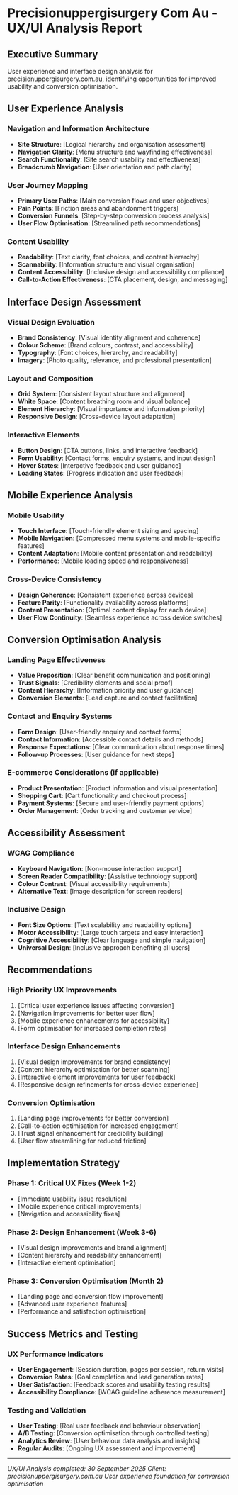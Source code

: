 # Precisionuppergisurgery Com Au - UX/UI Analysis Report

## Executive Summary
User experience and interface design analysis for precisionuppergisurgery.com.au, identifying opportunities for improved usability and conversion optimisation.

## User Experience Analysis

### Navigation and Information Architecture
- **Site Structure**: [Logical hierarchy and organisation assessment]
- **Navigation Clarity**: [Menu structure and wayfinding effectiveness]
- **Search Functionality**: [Site search usability and effectiveness]
- **Breadcrumb Navigation**: [User orientation and path clarity]

### User Journey Mapping
- **Primary User Paths**: [Main conversion flows and user objectives]
- **Pain Points**: [Friction areas and abandonment triggers]
- **Conversion Funnels**: [Step-by-step conversion process analysis]
- **User Flow Optimisation**: [Streamlined path recommendations]

### Content Usability
- **Readability**: [Text clarity, font choices, and content hierarchy]
- **Scannability**: [Information structure and visual organisation]
- **Content Accessibility**: [Inclusive design and accessibility compliance]
- **Call-to-Action Effectiveness**: [CTA placement, design, and messaging]

## Interface Design Assessment

### Visual Design Evaluation
- **Brand Consistency**: [Visual identity alignment and coherence]
- **Colour Scheme**: [Brand colours, contrast, and accessibility]
- **Typography**: [Font choices, hierarchy, and readability]
- **Imagery**: [Photo quality, relevance, and professional presentation]

### Layout and Composition
- **Grid System**: [Consistent layout structure and alignment]
- **White Space**: [Content breathing room and visual balance]
- **Element Hierarchy**: [Visual importance and information priority]
- **Responsive Design**: [Cross-device layout adaptation]

### Interactive Elements
- **Button Design**: [CTA buttons, links, and interactive feedback]
- **Form Usability**: [Contact forms, enquiry systems, and input design]
- **Hover States**: [Interactive feedback and user guidance]
- **Loading States**: [Progress indication and user feedback]

## Mobile Experience Analysis

### Mobile Usability
- **Touch Interface**: [Touch-friendly element sizing and spacing]
- **Mobile Navigation**: [Compressed menu systems and mobile-specific features]
- **Content Adaptation**: [Mobile content presentation and readability]
- **Performance**: [Mobile loading speed and responsiveness]

### Cross-Device Consistency
- **Design Coherence**: [Consistent experience across devices]
- **Feature Parity**: [Functionality availability across platforms]
- **Content Presentation**: [Optimal content display for each device]
- **User Flow Continuity**: [Seamless experience across device switches]

## Conversion Optimisation Analysis

### Landing Page Effectiveness
- **Value Proposition**: [Clear benefit communication and positioning]
- **Trust Signals**: [Credibility elements and social proof]
- **Content Hierarchy**: [Information priority and user guidance]
- **Conversion Elements**: [Lead capture and contact facilitation]

### Contact and Enquiry Systems
- **Form Design**: [User-friendly enquiry and contact forms]
- **Contact Information**: [Accessible contact details and methods]
- **Response Expectations**: [Clear communication about response times]
- **Follow-up Processes**: [User guidance for next steps]

### E-commerce Considerations (if applicable)
- **Product Presentation**: [Product information and visual presentation]
- **Shopping Cart**: [Cart functionality and checkout process]
- **Payment Systems**: [Secure and user-friendly payment options]
- **Order Management**: [Order tracking and customer service]

## Accessibility Assessment

### WCAG Compliance
- **Keyboard Navigation**: [Non-mouse interaction support]
- **Screen Reader Compatibility**: [Assistive technology support]
- **Colour Contrast**: [Visual accessibility requirements]
- **Alternative Text**: [Image description for screen readers]

### Inclusive Design
- **Font Size Options**: [Text scalability and readability options]
- **Motor Accessibility**: [Large touch targets and easy interaction]
- **Cognitive Accessibility**: [Clear language and simple navigation]
- **Universal Design**: [Inclusive approach benefiting all users]

## Recommendations

### High Priority UX Improvements
1. [Critical user experience issues affecting conversion]
2. [Navigation improvements for better user flow]
3. [Mobile experience enhancements for accessibility]
4. [Form optimisation for increased completion rates]

### Interface Design Enhancements
1. [Visual design improvements for brand consistency]
2. [Content hierarchy optimisation for better scanning]
3. [Interactive element improvements for user feedback]
4. [Responsive design refinements for cross-device experience]

### Conversion Optimisation
1. [Landing page improvements for better conversion]
2. [Call-to-action optimisation for increased engagement]
3. [Trust signal enhancement for credibility building]
4. [User flow streamlining for reduced friction]

## Implementation Strategy

### Phase 1: Critical UX Fixes (Week 1-2)
- [Immediate usability issue resolution]
- [Mobile experience critical improvements]
- [Navigation and accessibility fixes]

### Phase 2: Design Enhancement (Week 3-6)
- [Visual design improvements and brand alignment]
- [Content hierarchy and readability enhancement]
- [Interactive element optimisation]

### Phase 3: Conversion Optimisation (Month 2)
- [Landing page and conversion flow improvement]
- [Advanced user experience features]
- [Performance and satisfaction optimisation]

## Success Metrics and Testing

### UX Performance Indicators
- **User Engagement**: [Session duration, pages per session, return visits]
- **Conversion Rates**: [Goal completion and lead generation rates]
- **User Satisfaction**: [Feedback scores and usability testing results]
- **Accessibility Compliance**: [WCAG guideline adherence measurement]

### Testing and Validation
- **User Testing**: [Real user feedback and behaviour observation]
- **A/B Testing**: [Conversion optimisation through controlled testing]
- **Analytics Review**: [User behaviour data analysis and insights]
- **Regular Audits**: [Ongoing UX assessment and improvement]

---
*UX/UI Analysis completed: 30 September 2025*
*Client: precisionuppergisurgery.com.au*
*User experience foundation for conversion optimisation*

